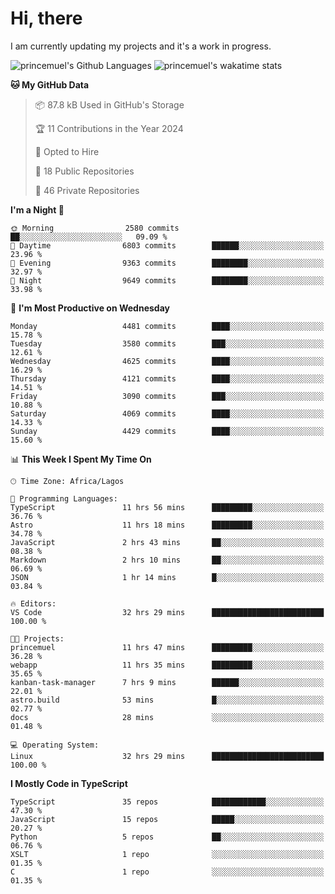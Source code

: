 # Hi, there

<!--
**princemuel/princemuel** is a ✨ _special_ ✨ repository because its `README.md` (this file) appears on your GitHub profile.

Here are some ideas to get you started:

- 🔭 I’m currently working on ...
- 🌱 I’m currently learning ...
- 👯 I’m looking to collaborate on ...
- 🤔 I’m looking for help with ...
- 💬 Ask me about ...
- 📫 How to reach me: ...
- 😄 Pronouns: ...
- ⚡ Fun fact: ...
-->

I am currently updating my projects and it's a work in progress.

![princemuel's Github Languages](https://github-readme-stats.vercel.app/api/top-langs/?username=princemuel&text_color=586069&layout=compact&hide_border=true&title_color=0366d6&count_private=true&include_all_commits=true&theme=tokyonight&show_icons=true)
![princemuel's wakatime stats](https://github-readme-stats.vercel.app/api/wakatime?username=princemuel&text_color=586069&layout=compact&hide_border=true&title_color=0366d6&count_private=true&include_all_commits=true&theme=tokyonight&show_icons=true)

<!--START_SECTION:waka-->
**🐱 My GitHub Data** 

> 📦 87.8 kB Used in GitHub's Storage 
 > 
> 🏆 11 Contributions in the Year 2024
 > 
> 💼 Opted to Hire
 > 
> 📜 18 Public Repositories 
 > 
> 🔑 46 Private Repositories 
 > 
**I'm a Night 🦉** 

```text
🌞 Morning                2580 commits        ██░░░░░░░░░░░░░░░░░░░░░░░   09.09 % 
🌆 Daytime                6803 commits        ██████░░░░░░░░░░░░░░░░░░░   23.96 % 
🌃 Evening                9363 commits        ████████░░░░░░░░░░░░░░░░░   32.97 % 
🌙 Night                  9649 commits        ████████░░░░░░░░░░░░░░░░░   33.98 % 
```
📅 **I'm Most Productive on Wednesday** 

```text
Monday                   4481 commits        ████░░░░░░░░░░░░░░░░░░░░░   15.78 % 
Tuesday                  3580 commits        ███░░░░░░░░░░░░░░░░░░░░░░   12.61 % 
Wednesday                4625 commits        ████░░░░░░░░░░░░░░░░░░░░░   16.29 % 
Thursday                 4121 commits        ████░░░░░░░░░░░░░░░░░░░░░   14.51 % 
Friday                   3090 commits        ███░░░░░░░░░░░░░░░░░░░░░░   10.88 % 
Saturday                 4069 commits        ████░░░░░░░░░░░░░░░░░░░░░   14.33 % 
Sunday                   4429 commits        ████░░░░░░░░░░░░░░░░░░░░░   15.60 % 
```


📊 **This Week I Spent My Time On** 

```text
🕑︎ Time Zone: Africa/Lagos

💬 Programming Languages: 
TypeScript               11 hrs 56 mins      █████████░░░░░░░░░░░░░░░░   36.76 % 
Astro                    11 hrs 18 mins      █████████░░░░░░░░░░░░░░░░   34.78 % 
JavaScript               2 hrs 43 mins       ██░░░░░░░░░░░░░░░░░░░░░░░   08.38 % 
Markdown                 2 hrs 10 mins       ██░░░░░░░░░░░░░░░░░░░░░░░   06.69 % 
JSON                     1 hr 14 mins        █░░░░░░░░░░░░░░░░░░░░░░░░   03.84 % 

🔥 Editors: 
VS Code                  32 hrs 29 mins      █████████████████████████   100.00 % 

🐱‍💻 Projects: 
princemuel               11 hrs 47 mins      █████████░░░░░░░░░░░░░░░░   36.28 % 
webapp                   11 hrs 35 mins      █████████░░░░░░░░░░░░░░░░   35.65 % 
kanban-task-manager      7 hrs 9 mins        ██████░░░░░░░░░░░░░░░░░░░   22.01 % 
astro.build              53 mins             █░░░░░░░░░░░░░░░░░░░░░░░░   02.77 % 
docs                     28 mins             ░░░░░░░░░░░░░░░░░░░░░░░░░   01.48 % 

💻 Operating System: 
Linux                    32 hrs 29 mins      █████████████████████████   100.00 % 
```

**I Mostly Code in TypeScript** 

```text
TypeScript               35 repos            ████████████░░░░░░░░░░░░░   47.30 % 
JavaScript               15 repos            █████░░░░░░░░░░░░░░░░░░░░   20.27 % 
Python                   5 repos             ██░░░░░░░░░░░░░░░░░░░░░░░   06.76 % 
XSLT                     1 repo              ░░░░░░░░░░░░░░░░░░░░░░░░░   01.35 % 
C                        1 repo              ░░░░░░░░░░░░░░░░░░░░░░░░░   01.35 % 
```




<!--END_SECTION:waka-->
